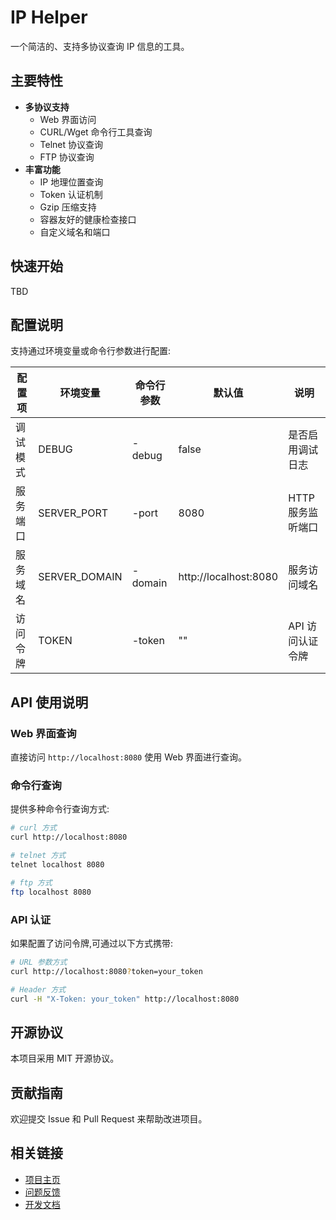 # IP Helper

一个简洁的、支持多协议查询 IP 信息的工具。

## 主要特性

- **多协议支持**
  - Web 界面访问
  - CURL/Wget 命令行工具查询
  - Telnet 协议查询
  - FTP 协议查询
- **丰富功能**
  - IP 地理位置查询
  - Token 认证机制
  - Gzip 压缩支持
  - 容器友好的健康检查接口
  - 自定义域名和端口

## 快速开始

TBD

## 配置说明

支持通过环境变量或命令行参数进行配置:

| 配置项 | 环境变量 | 命令行参数 | 默认值 | 说明 |
|--------|----------|------------|---------|------|
| 调试模式 | DEBUG | -debug | false | 是否启用调试日志 |
| 服务端口 | SERVER_PORT | -port | 8080 | HTTP 服务监听端口 |
| 服务域名 | SERVER_DOMAIN | -domain | http://localhost:8080 | 服务访问域名 |
| 访问令牌 | TOKEN | -token | "" | API 访问认证令牌 |

## API 使用说明

### Web 界面查询

直接访问 `http://localhost:8080` 使用 Web 界面进行查询。

### 命令行查询

提供多种命令行查询方式:

```bash
# curl 方式
curl http://localhost:8080

# telnet 方式  
telnet localhost 8080

# ftp 方式
ftp localhost 8080
```

### API 认证

如果配置了访问令牌,可通过以下方式携带:

```bash
# URL 参数方式
curl http://localhost:8080?token=your_token

# Header 方式
curl -H "X-Token: your_token" http://localhost:8080
```

## 开源协议

本项目采用 MIT 开源协议。

## 贡献指南

欢迎提交 Issue 和 Pull Request 来帮助改进项目。

## 相关链接

- [项目主页](https://github.com/soulteary/ip-helper)
- [问题反馈](https://github.com/soulteary/ip-helper/issues)
- [开发文档](https://github.com/soulteary/ip-helper/wiki)

